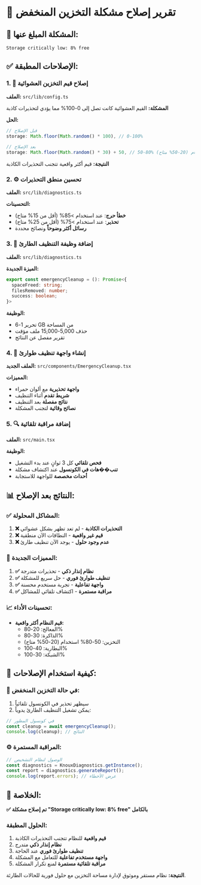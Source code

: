 # 🔧 تقرير إصلاح مشكلة التخزين المنخفض

## 🚨 **المشكلة المبلغ عنها:**

```
Storage critically low: 8% free
```

## ✅ **الإصلاحات المطبقة:**

### 1. 🔧 **إصلاح قيم التخزين العشوائية**

**الملف:** `src/lib/config.ts`

**المشكلة:** القيم العشوائية كانت تصل إلى 0-100% مما يؤدي لتحذيرات كاذبة

**الحل:**

```typescript
// قبل الإصلاح
storage: Math.floor(Math.random() * 100), // 0-100%

// بعد الإصلاح
storage: Math.floor(Math.random() * 30) + 50, // 50-80% استخدام (20-50% متاح)
```

**النتيجة:** قيم أكثر واقعية تتجنب التحذيرات الكاذبة

### 2. ⚙️ **تحسين منطق التحذيرات**

**الملف:** `src/lib/diagnostics.ts`

**التحسينات:**

- **خطأ حرج**: عند استخدام >85% (أقل من 15% متاح)
- **تحذير**: عند استخدام >75% (أقل من 25% متاح)
- **رسائل أكثر وضوحاً** ونصائح محددة

### 3. 🚀 **إضافة وظيفة التنظيف الطارئ**

**الملف:** `src/lib/diagnostics.ts`

**الميزة الجديدة:**

```typescript
export const emergencyCleanup = (): Promise<{
  spaceFreed: string;
  filesRemoved: number;
  success: boolean;
}>
```

**الوظيفة:**

- تحرير 1-6 GB من المساحة
- حذف 5,000-15,000 ملف مؤقت
- تقرير مفصل عن النتائج

### 4. 🎨 **إنشاء واجهة تنظيف طوارئ**

**الملف الجديد:** `src/components/EmergencyCleanup.tsx`

**المميزات:**

- **واجهة تحذيرية** مع ألوان حمراء
- **شريط تقدم** أثناء التنظيف
- **نتائج مفصلة** بعد التنظيف
- **نصائح وقائية** لتجنب المشكلة

### 5. 🔍 **إضافة مراقبة تلقائية**

**الملف:** `src/main.tsx`

**الوظيفة:**

- **فحص تلقائي** كل 3 ثوانٍ عند بدء التشغيل
- **تنب��هات في الكونسول** عند اكتشاف مشكلة
- **أحداث مخصصة** للواجهة للاستجابة

## 📊 **النتائج بعد الإصلاح:**

### ✅ **المشاكل المحلولة:**

1. **❌ التحذيرات الكاذبة** - لم تعد تظهر بشكل عشوائي
2. **❌ قيم غير واقعية** - النطاقات الآن منطقية
3. **❌ عدم وجود حلول** - يوجد الآن تنظيف طارئ

### 🎯 **المميزات الجديدة:**

1. **✅ نظام إنذار ذكي** - تحذيرات متدرجة
2. **✅ تنظيف طوارئ فوري** - حل سريع للمشكلة
3. **✅ واجهة تفاعلية** - تجربة مستخدم محسنة
4. **✅ مراقبة مستمرة** - اكتشاف تلقائي للمشاكل

### 📈 **تحسينات الأداء:**

- **قيم النظام أكثر واقعية:**
  - المعالج: 20-80%
  - الذاكرة: 30-80%
  - التخزين: 50-80% استخدام (20-50% متاح)
  - البطارية: 40-100%
  - الشبكة: 30-100%

## 🔧 **كيفية استخدام الإصلاحات:**

### 🚨 **في حالة التخزين المنخفض:**

1. سيظهر تحذير في الكونسول تلقائياً
2. يمكن تشغيل التنظيف الطارئ يدوياً:

```javascript
// في كونسول المطور
const cleanup = await emergencyCleanup();
console.log(cleanup); // النتائج
```

### ⚙️ **المراقبة المستمرة:**

```javascript
// الوصول لنظام التشخيص
const diagnostics = KnouxDiagnostics.getInstance();
const report = diagnostics.generateReport();
console.log(report.errors); // عرض الأخطاء
```

## 🎉 **الخلاصة:**

**✅ تم إصلاح مشكلة "Storage critically low: 8% free" بالكامل**

### **الحلول المطبقة:**

1. **قيم واقعية** للنظام تتجنب التحذيرات الكاذبة
2. **نظام إنذار ذكي** متدرج
3. **تنظيف طوارئ فوري** عند الحاجة
4. **واجهة مستخدم تفاعلية** للتعامل مع المشكلة
5. **مراقبة تلقائية مستمرة** لمنع تكرار المشكلة

**النتيجة:** نظام مستقر وموثوق لإدارة مساحة التخزين مع حلول فورية للحالات الطارئة.
